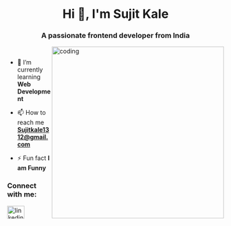 
<h1 align="center">Hi 👋, I'm Sujit Kale</h1>
<h3 align="center">A passionate frontend developer from India</h3>
<img align="right" alt="coding" width="400" src="develper.jpg">

<p align="left"> <img src="https://komarev.com/ghpvc/?username=tejaskale527&label=Profile%20views&color=0e75b6&style=flat" alt="" /> </p>

<p align="left"> <a href="https://twitter.com/" target="blank"><img src="https://img.shields.io/twitter/follow/?logo=twitter&style=for-the-badge" alt="" /></a> </p>

- 🌱 I’m currently learning **Web Development**

- 📫 How to reach me **Sujitkale1312@gmail.com**

- ⚡ Fun fact **I am Funny**

<h3 align="left">Connect with me:</h3>
<p align="left">
<a href="linkedin.com/in/sujit-kale-383775256" target="blank"><img align="center" src="https://images.unsplash.com/photo-1611944212129-29977ae1398c?q=80&w=1000&auto=format&fit=crop&ixlib=rb-4.0.3&ixid=M3wxMjA3fDB8MHxzZWFyY2h8Mnx8bGlua2VkaW58ZW58MHx8MHx8fDA%3D" alt="linkedin" height="30" width="40" /></a>
</p>
